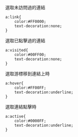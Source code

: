 選取未訪問過的連結
```
a:link{
	color:#FF0000;
	text-decoration:none;
}
```

選取已點擊過的連結
```
a:visited{
	color:#00FF00;
	text-decoration:none;
}
```

選取游標移到連結上時
```
a:hover{
	color:#FF00FF;
	text-decoration:underline;
}
```

選取連結點擊時
```
a:active{
	color:#0000FF;
	text-decoration:underline;
}
```